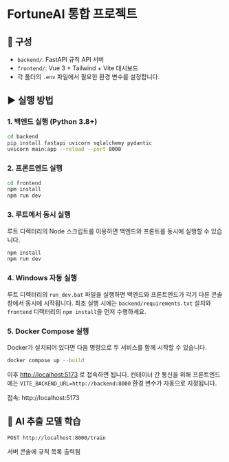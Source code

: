 # FortuneAI 통합 프로젝트

## 📁 구성
- `backend/`: FastAPI 규칙 API 서버
- `frontend/`: Vue 3 + Tailwind + Vite 대시보드
- 각 폴더의 `.env` 파일에서 필요한 환경 변수를 설정합니다.

## ▶ 실행 방법

### 1. 백엔드 실행 (Python 3.8+)
```bash
cd backend
pip install fastapi uvicorn sqlalchemy pydantic
uvicorn main:app --reload --port 8000
```

### 2. 프론트엔드 실행
```bash
cd frontend
npm install
npm run dev
```

### 3. 루트에서 동시 실행
루트 디렉터리의 Node 스크립트를 이용하면 백엔드와 프론트를 동시에 실행할 수 있습니다.
```bash
npm install
npm run dev
```

### 4. Windows 자동 실행
루트 디렉터리의 `run_dev.bat` 파일을 실행하면 백엔드와 프론트엔드가 각기 다른 콘솔 창에서 동시에 시작됩니다. 최초 실행 시에는 `backend/requirements.txt` 설치와 `frontend` 디렉터리의 `npm install`을 먼저 수행하세요.

### 5. Docker Compose 실행
Docker가 설치되어 있다면 다음 명령으로 두 서비스를 함께 시작할 수 있습니다.
```bash
docker compose up --build
```
이후 [http://localhost:5173](http://localhost:5173) 로 접속하면 됩니다.
컨테이너 간 통신을 위해 프론트엔드에는 `VITE_BACKEND_URL=http://backend:8000` 환경 변수가 자동으로 지정됩니다.

접속: http://localhost:5173

## 🧠 AI 추출 모델 학습
```bash
POST http://localhost:8000/train
```

서버 콘솔에 규칙 목록 출력됨
